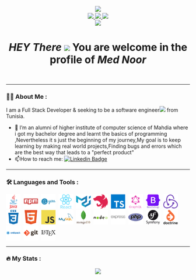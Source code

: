 
<div id="header" align="center">
  <img src="https://media.giphy.com/media/f7omQNmgiyjj5sffvZ/giphy.gif" width="100"/>
</div>
<div id="badges" align="center">
<a href="https://www.linkedin.com/in/mohamed-nour-haj-ammar-68b717175/">
<img src="https://img.shields.io/badge/LinkedIn-0077B5?style=for-the-badge&logo=linkedin&logoColor=black">
</a>
<a href="https://stackoverflow.com/users/14738269/noor-ha">
<img src="https://img.shields.io/badge/Stack_Overflow-FE7A16?style=for-the-badge&logo=stack-overflow&logoColor=black">
</a>
<a href="https://codepen.io/noor13299">
<img src="https://img.shields.io/badge/Codepen-000000?style=for-the-badge&logo=codepen&logoColor=white">
</a>
</div>
<div align="center">
<img src="https://komarev.com/ghpvc/?username=mednoor890&style=for-the-badge&color=ff0000">
</div>
<h1 align='center' >
  <em> HEY There </em> 
  <img src="https://media.giphy.com/media/hvRJCLFzcasrR4ia7z/giphy.gif" width="30px"/>
  You are welcome in the profile of <em> Med Noor </em>
</h1>
<div align="center">
<img alt="" class="x6ikm8r x10wlt62 x10l6tqk x17qophe x1cp7mul" referrerpolicy="origin-when-cross-origin" src="https://scontent.ftun5-1.fna.fbcdn.net/m1/v/t6/An9pphqfIKqEqzTOWTG7OPjLVejQTq1NdyJpfSBmWKEzekdOx5mIDb04V-zfOafiXfQYqgM-nX3Gmm3HftA6dWoXzFyq_fSjvp7fo8YH3hWVRgGeWJ0Abx2Un-vJ8C89uYa6w1o-gSWsBrySijD28ISWf8k9aMyd4KjlEv41Els1ZBvIzn3V.WEBP?stp=s620x620&amp;strext=1&amp;ccb=10-5&amp;oh=00_AfDPuErpMDVcgU6H588tkg4sA44G20IkW-wEkRpWQ2Q1vQ&amp;oe=64A73532&amp;_nc_sid=f758f6">
</div>
<hr>

### :man_technologist: About Me :
I am a Full Stack Developer & seeking to be a software engineer<img src="https://media.giphy.com/media/WUlplcMpOCEmTGBtBW/giphy.gif" width="30"> from Tunisia.
- :telescope: I’m an alumni of higher institute of computer science of Mahdia where i got my bachelor degree and learnt the basics of programming ,Nevertheless it s just the beginning of my journey,My goal is to keep learning by making real world projects,Finding bugs and errors which are the best way that leads to a "perfect product"
- :mailbox:How to reach me: [![Linkedin Badge](https://img.shields.io/badge/-noor-blue?style=flat&logo=Linkedin&logoColor=white)](https://www.linkedin.com/in/mohamed-nour-haj-ammar-68b717175/)
---

### :hammer_and_wrench: Languages and Tools :
<div>
  <img src="https://github.com/devicons/devicon/blob/master/icons/java/java-original-wordmark.svg" title="Java" alt="Java" width="40" height="40"/>&nbsp;
  <img src="https://github.com/devicons/devicon/blob/master/icons/npm/npm-original-wordmark.svg" title="NPM" alt="NPM" width="40" height="40"/>&nbsp;
  <img src="https://github.com/devicons/devicon/blob/master/icons/yarn/yarn-original-wordmark.svg" title="Yarn" alt="Yarn" width="40" height="40"/>&nbsp;
  <img src="https://github.com/devicons/devicon/blob/master/icons/react/react-original-wordmark.svg" title="React" alt="React" width="40" height="40"/>&nbsp;
  <img src="https://github.com/devicons/devicon/blob/master/icons/materialui/materialui-original.svg" title="Material UI" alt="Material UI" width="40" height="40"/>&nbsp;
    <img src="https://github.com/devicons/devicon/blob/master/icons/nestjs/nestjs-plain.svg" title="NestJs" alt="NestJs" width="40" height="40"/>&nbsp;
   <img src="https://github.com/devicons/devicon/blob/master/icons/typescript/typescript-original.svg" title="Typescript" alt="Ts" width="40" height="40"/>&nbsp;
  <img src="https://github.com/devicons/devicon/blob/master/icons/graphql/graphql-plain-wordmark.svg" title="GraphQl" alt="GQL" width="40" height="40"/>&nbsp;
  <img src="https://github.com/devicons/devicon/blob/master/icons/bootstrap/bootstrap-original-wordmark.svg" title="Bootstrap" alt="Bootstrap" width="40" height="40"/>&nbsp;
  <img src="https://github.com/devicons/devicon/blob/master/icons/redux/redux-original.svg" title="Redux" alt="Redux " width="40" height="40"/>&nbsp;
  <img src="https://github.com/devicons/devicon/blob/master/icons/css3/css3-plain-wordmark.svg"  title="CSS3" alt="CSS" width="40" height="40"/>&nbsp;
  <img src="https://github.com/devicons/devicon/blob/master/icons/html5/html5-original.svg" title="HTML5" alt="HTML" width="40" height="40"/>&nbsp;
  <img src="https://github.com/devicons/devicon/blob/master/icons/javascript/javascript-original.svg" title="JavaScript" alt="JavaScript" width="40" height="40"/>&nbsp;
  <img src="https://github.com/devicons/devicon/blob/master/icons/mysql/mysql-original-wordmark.svg" title="MySQL"  alt="MySQL" width="40" height="40"/>&nbsp;
  <img src="https://github.com/devicons/devicon/blob/master/icons/mongodb/mongodb-original-wordmark.svg" title="mongoDB" alt="mongoDB" width="40" height="40"/>&nbsp;
  <img src="https://github.com/devicons/devicon/blob/master/icons/nodejs/nodejs-original-wordmark.svg" title="NodeJS" alt="NodeJS" width="40" height="40"/>&nbsp;
    <img src="https://github.com/devicons/devicon/blob/master/icons/express/express-original-wordmark.svg" title="ExpressJs" alt="ExpressJS" width="40" height="40"/>&nbsp;
<img src="https://github.com/devicons/devicon/blob/master/icons/php/php-original.svg" title="PHP" alt="php" width="40" height="40"/>&nbsp;
<img src="https://github.com/devicons/devicon/blob/master/icons/symfony/symfony-original-wordmark.svg" title="Symfony" alt="Symfony" color="white" width="40" height="40"/>&nbsp;
<img src="https://github.com/devicons/devicon/blob/master/icons/doctrine/doctrine-original-wordmark.svg" title="Doctrine" alt="doctrine" width="40" height="40"/>&nbsp;
<img src="https://github.com/devicons/devicon/blob/master/icons/webpack/webpack-original-wordmark.svg" title="webpack" alt="webpack" width="40"
height="40"/>&nbsp;
  <img src="https://github.com/devicons/devicon/blob/master/icons/git/git-original-wordmark.svg" title="Git" alt="Git" width="40" height="40"/>&nbsp;
  <img src="https://github.com/devicons/devicon/blob/master/icons/latex/latex-original.svg" title="LaTeX" alt="LaTeX" width="40" height="40"/>
 
</div>
<hr>

### :fire: My Stats :

<p align="center">
    <a href="https://git.io/streak-stats"><img src="https://streak-stats.demolab.com?user=mednoor890&theme=green-nur&border_radius=15"/></a>
</p>
